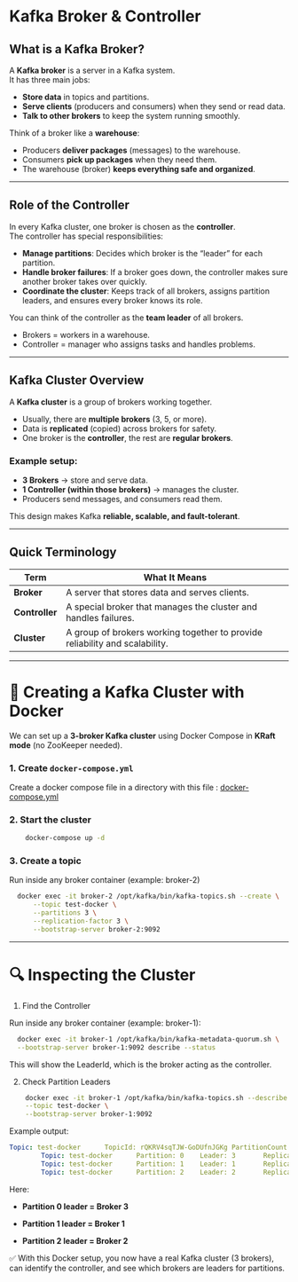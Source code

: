 # Kafka Broker & Controller

## What is a Kafka Broker?

A **Kafka broker** is a server in a Kafka system.  
It has three main jobs:  
- **Store data** in topics and partitions.  
- **Serve clients** (producers and consumers) when they send or read data.  
- **Talk to other brokers** to keep the system running smoothly.  

Think of a broker like a **warehouse**:  
- Producers **deliver packages** (messages) to the warehouse.  
- Consumers **pick up packages** when they need them.  
- The warehouse (broker) **keeps everything safe and organized**.  

---

## Role of the Controller

In every Kafka cluster, one broker is chosen as the **controller**.  
The controller has special responsibilities:  
- **Manage partitions**: Decides which broker is the “leader” for each partition.  
- **Handle broker failures**: If a broker goes down, the controller makes sure another broker takes over quickly.  
- **Coordinate the cluster**: Keeps track of all brokers, assigns partition leaders, and ensures every broker knows its role.  

You can think of the controller as the **team leader** of all brokers.  
- Brokers = workers in a warehouse.  
- Controller = manager who assigns tasks and handles problems.  

---

## Kafka Cluster Overview

A **Kafka cluster** is a group of brokers working together.  
- Usually, there are **multiple brokers** (3, 5, or more).  
- Data is **replicated** (copied) across brokers for safety.  
- One broker is the **controller**, the rest are **regular brokers**.  

### Example setup:  
- **3 Brokers** → store and serve data.  
- **1 Controller (within those brokers)** → manages the cluster.  
- Producers send messages, and consumers read them.  

This design makes Kafka **reliable, scalable, and fault-tolerant**.  

---

## Quick Terminology

| Term       | What It Means |
|------------|----------------|
| **Broker** | A server that stores data and serves clients. |
| **Controller** | A special broker that manages the cluster and handles failures. |
| **Cluster** | A group of brokers working together to provide reliability and scalability. |

---

# 🐳 Creating a Kafka Cluster with Docker

We can set up a **3-broker Kafka cluster** using Docker Compose in **KRaft mode** (no ZooKeeper needed).  

### 1. Create `docker-compose.yml`

Create a docker compose file in a directory with this file : [docker-compose.yml](../examples/docker-compose.yml) 


### 2. Start the cluster

```bash 
    docker-compose up -d
```

### 3. Create a topic

Run inside any broker container (example: broker-2)
```bash
  docker exec -it broker-2 /opt/kafka/bin/kafka-topics.sh --create \
      --topic test-docker \
      --partitions 3 \
      --replication-factor 3 \
      --bootstrap-server broker-2:9092
```

---
# 🔍 Inspecting the Cluster

1. Find the Controller

Run inside any broker container (example: broker-1):

```bash
  docker exec -it broker-1 /opt/kafka/bin/kafka-metadata-quorum.sh \
  --bootstrap-server broker-1:9092 describe --status
```
This will show the LeaderId, which is the broker acting as the controller.

2. Check Partition Leaders
```bash
    docker exec -it broker-1 /opt/kafka/bin/kafka-topics.sh --describe \
    --topic test-docker \
    --bootstrap-server broker-1:9092
```

Example output:
```yaml
Topic: test-docker      TopicId: rQKRV4sqTJW-GoDUfnJGKg PartitionCount: 3       ReplicationFactor: 3    Configs: 
        Topic: test-docker      Partition: 0    Leader: 3       Replicas: 3,1,2 Isr: 3,1,2      Elr:    LastKnownElr: 
        Topic: test-docker      Partition: 1    Leader: 1       Replicas: 1,2,3 Isr: 1,2,3      Elr:    LastKnownElr: 
        Topic: test-docker      Partition: 2    Leader: 2       Replicas: 2,3,1 Isr: 2,3,1      Elr:    LastKnownElr: 
```

Here:

- **Partition 0 leader = Broker 3**

- **Partition 1 leader = Broker 1**

- **Partition 2 leader = Broker 2**

✅ With this Docker setup, you now have a real Kafka cluster (3 brokers), can identify the controller, and see which brokers are leaders for partitions.